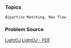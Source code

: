### Topics

    Bipartite Matching, Max flow

### Problem Source

[LightOJ](http://lightoj.com/volume_showproblem.php?problem=1209)
[LightOJ - PDF](http://lightoj.com/volume_showproblem.php?problem=1209&language=english&type=pdf)
